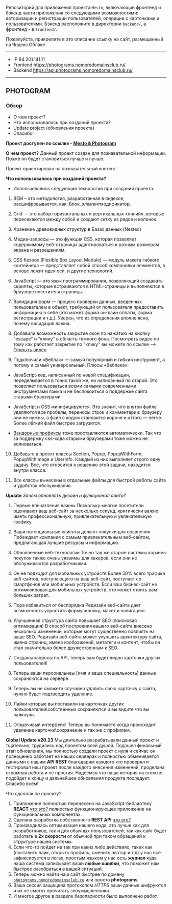 Репозиторий для приложения проекта `Mesto`, включающий фронтенд и бэкенд части приложения со следующими возможностями: авторизации и регистрации пользователей, операции с карточками и пользователями. Бэкенд расположите в директории `backend/`, а фронтенд - в `frontend/`.

Пожалуйста, прикрепите в это описание ссылку на сайт, размещенный на Яндекс.Облаке.

---

- IP 84.201.141.11
- Frontend https://photograms.nomoredomainsclub.ru/
- Backend https://api.photograms.nomoredomainsclub.ru/

---

## PHOTOGRAM

### Обзор

- О чем проект?
- Что использовалось при созданий проекта?
- Update project (обновления проекта)
- Спасибо!

**Проект доступен по ссылке - [Mesto & Photogram](https://photograms.nomoredomainsclub.ru/)**

**О чем проект?**
Данный проект создан для познавательной информации.
Позже он будет становиться лучше и лучше.

Проект ориентирован на познавательный контент.

**Что использовалось при созданий проекта?**

- Использовались следующий технологий при созданий проекта:

1. BEM – это методология, разработанная в яндексе, расшифровывается, как: Блок\_*элемент*модификатор.

2. Grid — это набор горизонтальных и вертикальных «линий», которые пересекаются между собой и создают сетку из рядов и колонок.

3. Хранение древовидных структур в Базах данных (Nested)

4. Медиа-запросы — это функция CSS, которая позволяет содержимому веб-страницы адаптироваться к разным размерам экрана и разрешениям.

5. CSS flexbox (Flexible Box Layout Module) — модуль макета гибкого контейнера — представляет собой способ компоновки элементов, в основе лежит идея оси.
   и другие технологий.

6. JavaScript — это язык программирования, позволяющий создавать скрипты, которые встраиваются в HTML-страницы и выполняются в браузере посетителя страницы.

7. Валидация форм — процесс проверки данных, введенных пользователем в объект, требующий от пользователя предоставить информацию о себе (это может форма он-лайн оплаты, форма регистрации и т.д.). Уверен, что из определения вполне ясно, почему валидация важна.

8. Добавили возможность закрытие окон по нажатию на кнопку "escape" и "клику" в область темного фона. Посмотреть видео по тому как работает закрытие по "клику" вы можете по ссылке --> [Открыть видео](https://code.s3.yandex.net/web-developer/learning-materials/project/project-6-03-overlay.mp4)

9. Подключили «Вебпак» — самый популярный и гибкий инструмент, а потому и самый универсальный.
   Плюсы «Вебпака»:

- JavaScript-код, написанный по новой спецификации, переделывается в точно такой же, но написанный по старой. Это позволяет пользоваться всеми самыми современными инструментами языка и не беспокоиться о поддержке сайта старыми браузерами.

- JavaScript и CSS минифицируются. Это значит, что внутри файла удаляются все пробелы, переносы строк и комментарии: браузеру они не нужны, а файл с кодом становится короче и оттого — легче. Более лёгкий файл быстрее загрузится.

- [Вендорные префиксы](https://doka.guide/css/vendor-prefixes/) тоже проставляются автоматически. Так что за поддержку css-кода старыми браузерами тоже можно не волноваться.

10. Добавьте в проект классы Section, Popup, PopupWithForm, PopupWithImage и UserInfo. Каждый из них выполняет строго одну задачу. Всё, что относится к решению этой задачи, находится внутри класса.

11. Все классы вынесены в отдельные файлы для быстрой работы сайта и удобства обслуживания.

**Update**
_Зачем обновлять дизайн и функционал сайта?_

1. Первые впечатления важны
   Поскольку многие посетители оценивают ваш веб-сайт за несколько секунд, критически важно иметь профессиональную, привлекательную и увлекательную графику.

2. Ваши потенциальные клиенты делают покупки для сравнения
   Побеждает компания с самым привлекательным веб-сайтом, предлагающая лучшие ресурсы и информацию.

3. Обновленные веб-технологии
   Точно так же старые системы корзины покупок также очень уязвимы для хакеров, если они не обслуживаются разработчиками.

4. Он не подходит для мобильных устройств
   Более 50% всего трафика веб-сайтов, поступающего на ваш веб-сайт, поступает со смартфонов или мобильных устройств. Если ваш бизнес-сайт не оптимизирован для мобильных устройств, это может стоить вам больших затрат.

5. Пора избавиться от беспорядка
   Редизайн веб-сайта дает возможность упростить формулировку, макет и навигацию.

6. Улучшенная структура сайта повышает SEO (поисковая оптимизация)
   В способ построения вашего веб-сайта внесено несколько изменений, которые могут существенно повлиять на ваше SEO.
   Редизайн веб-сайта может улучшить архитектуру сайта, имена страниц, имена изображений, метатеги и контент, чтобы он стал значительно более дружественным к SEO.

7. Созданы запросы по API, теперь вам будет видно карточки других пользователей!

8. Теперь ваши персональнеы [имя и ваша специальность] данные сохраняются на сервере.

9. Теперь вы не сможете случайно удалить свою карточку с сайта, нужно будет подтвердить удаление.

10. Лайки которые вы поставили на карточках других пользователей\собственных сохраняются и вы видите что вы лайкнули.

11. Отзывчивый интерфейс!
    Теперь вы понимаете когда происходит удаление карточки\сохранение и так же с профилем.

**Global Update v20.23**
Мы длительно разрабатывали данный проект и тщательно, трудились над проектом всей душой.
Подошел финальный этап обновления, мы полностью создали проект с нуля и сейчас он полноценно работает на наших серверах и полностью обменивается данными с нашим **API REST** благодарим каждого кто проверял и тестировал наш проект после каждого внесения изменений, проделана огромная работа и не простая.
Надеемся что наша история на этом не подойдет к концу и дальнейшее обновления продукта последует.
Спасибо всем!

_Что сделали по проекту?_

1. Приложение полностью перенесено на JavaScript-библиотеку **REACT** [что это?](https://academy.yandex.ru/journal/chto-takoe-react-i-kak-ego-osvoit) полностью функционирующее приложение на функциональных компонентах.
2. Сделана разработка собственного **REST API** [что это?](https://habr.com/ru/post/483202/)
3. Производилась оптимизация нашего кода, это лучше как для разработчиков, так и для обычных пользователей, так как сайт будет работать в **2х скорости** от обычной при таком обращений к структуре нашей системы.
4. Если что-то пойдет не так при каких либо действиях, таких как (поставить лайк, открыть профиль, сменить аватар и т.д) у нас всё зафиксируется в логах, простым языком у нас есть **журнал** куда наша система записывает ваши **любые ошибки**, что поможет нам быстрее разобраться в вашей ситуаций.
5. Теперь можно найти наш сайт быстрее по домену [`photograms.nomoredomainsclub.ru`](https://photograms.nomoredomainsclub.ru/) или просто **photograms**
6. Ваша сессия защищена протоколом _HTTPS_ ваши данные шифруются и их не смогут прочитать злоумышленники
7. И многое другое в разделе безопасности было выполнено работ.
